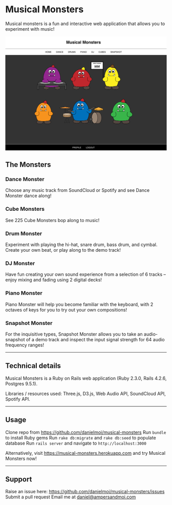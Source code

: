 # Musical Monsters
Musical monsters is a fun and interactive web application that allows you to experiment with music!


![Musical Monsters](public/images/screenshot.png)

## The Monsters
### Dance Monster
Choose any music track from SoundCloud or Spotify and see Dance Monster dance along!

### Cube Monsters
See 225 Cube Monsters bop along to music!

### Drum Monster
Experiment with playing the hi-hat, snare drum, bass drum, and cymbal. Create your own beat, or play along to the demo track!

### DJ Monster
Have fun creating your own sound experience from a selection of 6 tracks – enjoy mixing and fading using 2 digital decks!

### Piano Monster
Piano Monster will help you become familiar with the keyboard, with 2 octaves of keys for you to try out your own compositions!

### Snapshot Monster
For the inquisitive types, Snapshot Monster allows you to take an audio-snapshot of a demo track and inspect the input signal strength for 64 audio frequency ranges!

----
## Technical details

Musical Monsters is a Ruby on Rails web application (Ruby 2.3.0, Rails 4.2.6, Postgres 9.5.1).

Libraries / resources used: Three.js, D3.js, Web Audio API, SoundCloud API, Spotify API.

----
## Usage

Clone repo from https://github.com/danielmoi/musical-monsters
Run `bundle` to install Ruby gems
Run `rake db:migrate` and `rake db:seed` to populate database
Run `rails server` and navigate to `http://localhost:3000`

Alternatively, visit https://musical-monsters.herokuapp.com and try Musical Monsters now!

----
## Support

Raise an issue here: https://github.com/danielmoi/musical-monsters/issues
Submit a pull request
Email me at daniel@ampersandmoi.com
